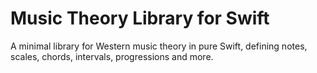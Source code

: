 # Music Theory Library for Swift
A minimal library for Western music theory in pure Swift, defining notes, scales, chords, intervals, progressions and more.
